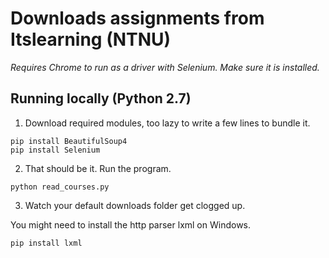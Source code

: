 # Downloads assignments from Itslearning (NTNU)
*Requires Chrome to run as a driver with Selenium. Make sure it is installed.*
## Running locally (Python 2.7)
1) Download required modules, too lazy to write a few lines to bundle it.
```shell
pip install BeautifulSoup4
pip install Selenium
```
2) That should be it. Run the program.
```shell
python read_courses.py
```
3) Watch your default downloads folder get clogged up.

You might need to install the http parser lxml on Windows.
```shell
pip install lxml
```
